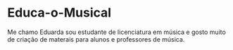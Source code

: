 # Educa-o-Musical
Me  chamo Eduarda sou estudante de licenciatura em música e gosto muito de criação de materais para alunos e professores de música.
